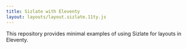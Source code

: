```yaml
---
title: Sizlate with Eleventy
layout: layouts/layout.sizlate.11ty.js
---
```


This repository provides minimal examples of using Sizlate for layouts in Eleventy. 